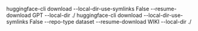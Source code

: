 huggingface-cli download --local-dir-use-symlinks False --resume-download GPT --local-dir ./
huggingface-cli download --local-dir-use-symlinks False --repo-type dataset --resume-download WIKI --local-dir ./